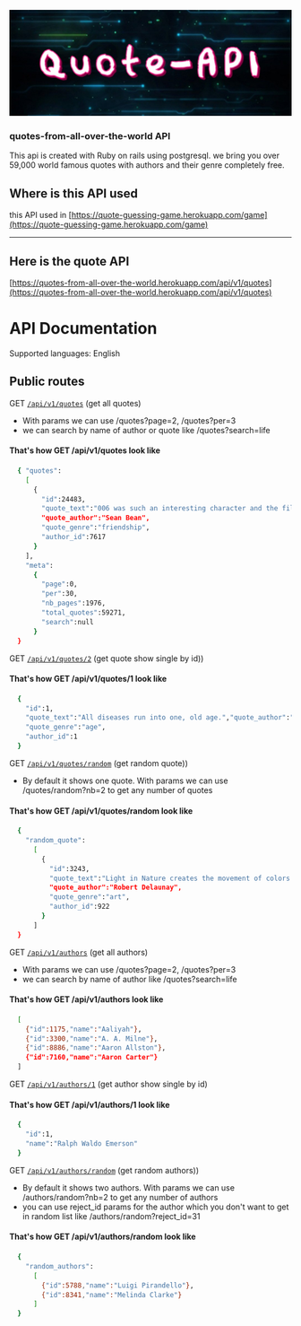 ![A test image](images/api_tech.jpg)

### quotes-from-all-over-the-world API
This api is created with Ruby on rails using postgresql. we bring you over 59,000 world famous quotes with authors and their genre completely free.

## Where is this API used
this API used in [https://quote-guessing-game.herokuapp.com/game](https://quote-guessing-game.herokuapp.com/game)

_____________________

## Here is the quote API
[https://quotes-from-all-over-the-world.herokuapp.com/api/v1/quotes](https://quotes-from-all-over-the-world.herokuapp.com/api/v1/quotes)

# API Documentation

Supported languages: English

## Public routes

GET [`/api/v1/quotes`](https://quotes-from-all-over-the-world.herokuapp.com/api/v1/quotes) (get all quotes)
 - With params we can use /quotes?page=2, /quotes?per=3
 - we can search by name of author or quote like /quotes?search=life

#### That's how GET /api/v1/quotes look like

 ```sh
   { "quotes":
     [
       {
         "id":24483,
         "quote_text":"006 was such an interesting character and the film really explored his friendship with Bond and how it all went wrong, so it was a very personal journey for both characters.",
         "quote_author":"Sean Bean",
         "quote_genre":"friendship",
         "author_id":7617
       }
     ],
     "meta":
       {
         "page":0,
         "per":30,
         "nb_pages":1976,
         "total_quotes":59271,
         "search":null
       }
   }
 ```

GET [`/api/v1/quotes/2`](https://quotes-from-all-over-the-world.herokuapp.com/api/v1/quotes/2) (get quote show single by id))

#### That's how GET /api/v1/quotes/1 look like

```sh
  {
    "id":1,
    "quote_text":"All diseases run into one, old age.","quote_author":"Ralph Waldo Emerson",
    "quote_genre":"age",
    "author_id":1
  }
```

GET [`/api/v1/quotes/random`](https://quotes-from-all-over-the-world.herokuapp.com/api/v1/quotes/random) (get random quote))
  - By default it shows one quote. With params we can use /quotes/random?nb=2 to get any number of quotes

#### That's how GET /api/v1/quotes/random look like

  ```sh
    {
      "random_quote":
        [
          {
            "id":3243,
            "quote_text":"Light in Nature creates the movement of colors.",
            "quote_author":"Robert Delaunay",
            "quote_genre":"art",
            "author_id":922
          }
        ]
    }
  ```

GET [`/api/v1/authors`](https://quotes-from-all-over-the-world.herokuapp.com/api/v1/authors) (get all authors)
 - With params we can use /quotes?page=2, /quotes?per=3
 - we can search by name of author like /quotes?search=life

#### That's how GET /api/v1/authors look like

 ```sh
   [
     {"id":1175,"name":"Aaliyah"},
     {"id":3300,"name":"A. A. Milne"},
     {"id":8886,"name":"Aaron Allston"},
     {"id":7160,"name":"Aaron Carter"}
   ]
 ```

GET [`/api/v1/authors/1`](https://quotes-from-all-over-the-world.herokuapp.com/api/v1/authors/1) (get author show single by id)

#### That's how GET /api/v1/authors/1 look like

```sh
  {
    "id":1,
    "name":"Ralph Waldo Emerson"
  }
```
GET [`/api/v1/authors/random`](https://quotes-from-all-over-the-world.herokuapp.com/api/v1/authors/random) (get random authors))
  - By default it shows two authors. With params we can use /authors/random?nb=2 to get any number of authors
  - you can use reject_id params for the author which you don't want to get in random list like /authors/random?reject_id=31

#### That's how GET /api/v1/authors/random look like

```sh
  {
    "random_authors":
      [
        {"id":5788,"name":"Luigi Pirandello"},
        {"id":8341,"name":"Melinda Clarke"}
      ]
  }
```


<!-- ## GET /api/v1/quotes photo -->
